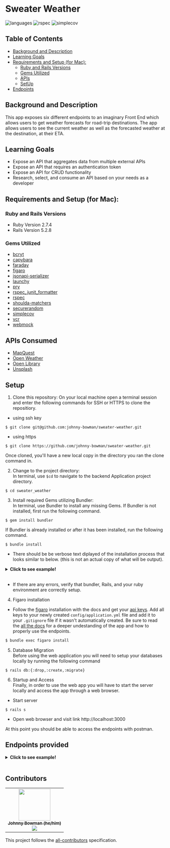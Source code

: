 # **Sweater Weather**

![languages](https://img.shields.io/github/languages/top/ShermanA-13/swether_weather?color=red)
![rspec](https://img.shields.io/gem/v/rspec?color=blue&label=rspec)
![simplecov](https://img.shields.io/gem/v/simplecov?color=blue&label=simplecov) <!-- ALL-CONTRIBUTORS-BADGE:START - Do not remove or modify this section -->
<!-- ALL-CONTRIBUTORS-BADGE:END -->

## **Table of Contents**
- [Background and Description](#background-and-description)
- [Learning Goals](#learning-goals)
- [Requirements and Setup (for Mac):](#requirements-and-setup-for-mac)
    - [Ruby and Rails Versions](#ruby-and-rails-versions)
    - [Gems Utilized](#gems-utilized)
    - [APIs](#apis-consumed)
    - [SetUp](#setup)
- [Endpoints](#endpoints-provided)

## **Background and Description**

This app exposes six different endpoints to an imaginary Front End which allows users to get weather forecasts for road-trip destinations. The app allows users to see the current weather as well as the forecasted weather at the destination, at their ETA.

## **Learning Goals**

- Expose an API that aggregates data from multiple external APIs
- Expose an API that requires an authentication token
- Expose an API for CRUD functionality
- Research, select, and consume an API based on your needs as a developer

## **Requirements and Setup (for Mac):**

### **Ruby and Rails Versions**
- Ruby Version 2.7.4
- Rails Version 5.2.8

### **Gems Utilized**
- [bcryt](https://www.rubydoc.info/gems/bcrypt-ruby/3.1.5)
- [capybara](https://github.com/teamcapybara/capybara)
- [faraday](https://github.com/lostisland/faraday)
- [figaro](https://github.com/laserlemon/figaro)
- [jsonapi-serializer](https://github.com/jsonapi-serializer/jsonapi-serializer)
- [launchy](https://github.com/copiousfreetime/launchy)
- [pry](https://github.com/pry/pry)
- [rspec_junit_formatter](https://github.com/sj26/rspec_junit_formatter)
- [rspec](https://relishapp.com/rspec)
- [shoulda-matchers](https://github.com/thoughtbot/shoulda-matchers)
- [securerandom](https://github.com/ruby/securerandom)
- [simplecov](https://github.com/simplecov-ruby/simplecov)
- [vcr](https://github.com/vcr/vcr)
- [webmock](https://github.com/bblimke/webmock)

## **APIs Consumed**
- <a href="https://developer.mapquest.com/documentation/" target="_blank">MapQuest</a>
- <a href="https://openweathermap.org/api" target="_blank">Open Weather</a>
- <a href="https://openlibrary.org/developers/api" target="_blank">Open Library</a>
- <a href="https://unsplash.com/documentation" target="_blank">Unsplash</a>


## Setup
1. Clone this repository:
On your local machine open a terminal session and enter the following commands for SSH or HTTPS to clone the repositiory.


- using ssh key <br>
```shell
$ git clone git@github.com:johnny-bowman/sweater-weather.git
```

- using https <br>
```shell
$ git clone https://github.com/johnny-bowman/sweater-weather.git
```

Once cloned, you'll have a new local copy in the directory you ran the clone command in.

2. Change to the project directory:<br>
In terminal, use `$cd` to navigate to the backend Application project directory.

```shell
$ cd sweater_weather
```

3. Install required Gems utilizing Bundler: <br>
In terminal, use Bundler to install any missing Gems. If Bundler is not installed, first run the following command.

```shell
$ gem install bundler
```

If Bundler is already installed or after it has been installed, run the following command.

```shell
$ bundle install
```

* There should be be verbose text diplayed of the installation process that looks similar to below. (this is not an actual copy of what will be output).

<details>
<summary><b>Click to see example!</b></summary>
<p>

```shell
$ bundle install
Fetching gem metadata from https://rubygems.org/...........
Fetching gem metadata from https://rubygems.org/.
Resolving dependencies...
Using rake 13.0.6
Using concurrent-ruby 1.1.10
...
...
...
Using simplecov_json_formatter 0.1.4
Using simplecov 0.21.2
Using spring 2.1.1
Using spring-watcher-listen 2.0.1
Using standard 1.12.1
Bundle complete! 23 Gemfile dependencies, 94 gems now installed.
Use `bundle info [gemname]` to see where a bundled gem is installed.
```

</p>
</details></br>

* If there are any errors, verify that bundler, Rails, and your ruby environment are correctly setup.

4. Figaro installation<br>

* Follow the [figaro](https://github.com/laserlemon/figaro) installation with the docs and get your [api keys](#apis-consumed). Add all keys to your newly created `config/application.yml` file and add it to your `.gitignore` file if it wasn't automatically created. Be sure to read the [all the docs](#apis-consumed) for a deeper undestanding of the app and how to properly use the endpoints.

```sh
$ bundle exec figaro install
```

5. Database Migration<br>
Before using the web application you will need to setup your databases locally by running the following command

```shell
$ rails db:{:drop,:create,:migrate}
```

6. Startup and Access<br>
Finally, in order to use the web app you will have to start the server locally and access the app through a web browser.
- Start server

```shell
$ rails s
```

- Open web browser and visit link
    http://localhost:3000

At this point you should be able to access the endpoints with postman.

## Endpoints provided

<details>
<summary><b>Click to see example!</b></summary>
<p>

```sh
                Prefix Verb URI Pattern                            Controller#Action
           api_v1_weather GET  /api/v1/weather(.:format)          api/v1/forecast#index
       api_v1_backgrounds GET  /api/v1/backgrounds(.:format)      api/v1/backgrounds#index
       api_v1_book_search GET  /api/v1/book-search(.:format)      api/v1/book_search#index
             api_v1_users POST /api/v1/users(.:format)            api/v1/users#create
          api_v1_sessions POST /api/v1/sessions(.:format)         api/v1/sessions#create
              api_v1_trip POST /api/v1/trip(.:format)             api/v1/trip#create
```

</p>
</details></br>

## **Contributors**


<!-- ALL-CONTRIBUTORS-LIST:START - Do not remove or modify this section -->
<!-- prettier-ignore-start -->
<!-- markdownlint-disable -->
<table>

  <tr>

   <td align="center"><a href="https://github.com/johnny-bowman"><img src="https://avatars.githubusercontent.com/u/95893959?v=4" width="100px;" alt=""/><br /><sub><b>Johnny Bowman (he/him)</b></sub></a><br /><a href="https://www.linkedin.com/in/johnnybowmansoftware/" title ="Linked In"><img src="https://img.shields.io/badge/LinkedIn-0077B5?style=for-the-badge&logo=linkedin&logoColor=white" /></a><br>

  </tr>
</table>

<!-- markdownlint-restore -->
<!-- prettier-ignore-end -->

<!-- ALL-CONTRIBUTORS-LIST:END -->

This project follows the [all-contributors](https://github.com/all-contributors/all-contributors) specification.
<!--
git remote add origin git@github.com:ShermanA-13/realational_rails.git
git branch -M main
git push -u origin main
© 2022 GitHub, Inc.
Terms
Privacy
Security
Status
Docs
Contact GitHub
Pricing
API
Training
Blog
About

